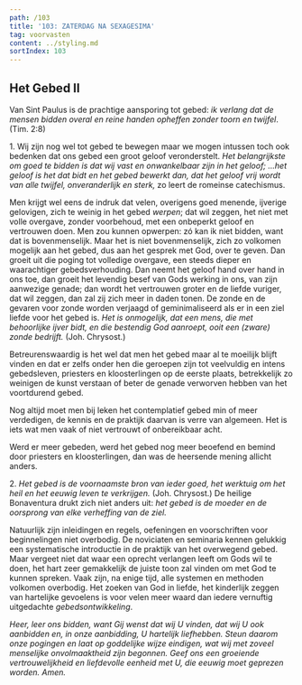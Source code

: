 ```yaml
---
path: /103
title: '103: ZATERDAG NA SEXAGESIMA'
tag: voorvasten
content: ../styling.md
sortIndex: 103
---
```


## Het Gebed II

Van Sint Paulus is de prachtige aansporing tot gebed: _ik verlang dat de mensen bidden overal en reine handen opheffen zonder toorn en twijfel_. (Tim. 2:8)

1\. Wij zijn nog wel tot gebed te bewegen maar we mogen intussen toch ook bedenken dat ons gebed een groot geloof veronderstelt. _Het belangrijkste om goed te bidden is dat wij vast en onwankelbaar zijn in het geloof; ...het geloof is het dat bidt en het gebed bewerkt dan, dat het geloof vrij wordt van alle twijfel, onveranderlijk en sterk,_ zo leert de romeinse catechismus.

Men krijgt wel eens de indruk dat velen, overigens goed menende, ijverige gelovigen, zich te weinig in het gebed _werpen_; dat wil zeggen, het niet met volle overgave, zonder voorbehoud, met een onbeperkt geloof en vertrouwen doen. Men zou kunnen opwerpen: zó kan ik niet bidden, want dat is bovenmenselijk. Maar het is niet bovenmenselijk, zich zo volkomen mogelijk aan het gebed, dus aan het gesprek met God, over te geven. Dan groeit uit die poging tot volledige overgave, een steeds dieper en waarachtiger gebedsverhouding. Dan neemt het geloof hand over hand in ons toe, dan groeit het levendig besef van Gods werking in ons, van zijn aanwezige genade; dan wordt het vertrouwen groter en de liefde vuriger, dat wil zeggen, dan zal zij zich meer in daden tonen. De zonde en de gevaren voor zonde worden verjaagd of geminimaliseerd als er in een ziel liefde voor het gebed is. _Het is onmogelijk, dat een mens, die met behoorlijke ijver bidt, en die bestendig God aanroept, ooit een (zware) zonde bedrijft._ (Joh. Chrysost.)

Betreurenswaardig is het wel dat men het gebed maar al te moeilijk blijft vinden en dat er zelfs onder hen die geroepen zijn tot veelvuldig en intens gebedsleven, priesters en kloosterlingen op de eerste plaats, betrekkelijk zo weinigen de kunst verstaan of beter de genade verworven hebben van het voortdurend gebed.

Nog altijd moet men bij leken het contemplatief gebed min of meer verdedigen, de kennis en de praktijk daarvan is verre van algemeen. Het is iets wat men vaak of niet vertrouwt of onbereikbaar acht.

Werd er meer gebeden, werd het gebed nog meer beoefend en bemind door priesters en kloosterlingen, dan was de heersende mening allicht anders.

2\. _Het gebed is de voornaamste bron van ieder goed, het werktuig om het heil en het eeuwig leven te verkrijgen._ (Joh. Chrysost.) De heilige Bonaventura drukt zich niet anders uit: _het gebed is de moeder en de oorsprong van elke verheffing van de ziel._

Natuurlijk zijn inleidingen en regels, oefeningen en voorschriften voor beginnelingen niet overbodig. De noviciaten en seminaria kennen gelukkig een systematische introductie in de praktijk van het overwegend gebed. Maar vergeet niet dat waar een oprecht verlangen leeft om Gods wil te doen, het hart zeer gemakkelijk de juiste toon zal vinden om met God te kunnen spreken. Vaak zijn, na enige tijd, alle systemen en methoden volkomen overbodig. Het zoeken van God in liefde, het kinderlijk zeggen van hartelijke gevoelens is voor velen meer waard dan iedere vernuftig uitgedachte _gebedsontwikkeling_.

_Heer, leer ons bidden, want Gij wenst dat wij U vinden, dat wij U ook aanbidden en, in onze aanbidding, U hartelijk liefhebben. Steun daarom onze pogingen en laat op goddelijke wijze eindigen, wat wij met zoveel menselijke onvolmaaktheid zijn begonnen. Geef ons een groeiende vertrouwelijkheid en liefdevolle eenheid met U, die eeuwig moet geprezen worden. Amen._
